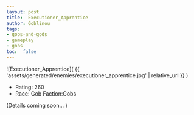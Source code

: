```yaml
---
layout: post
title:  Executioner_Apprentice
author: Goblinou
tags:
- gobs-and-gods
- gameplay
- gobs
toc:  false
---
```


![Executioner_Apprentice]( {{ 'assets/generated/enemies/executioner_apprentice.jpg' | relative_url }} )
- Rating: 260
- Race: Gob  Faction:Gobs

(Details coming soon... )